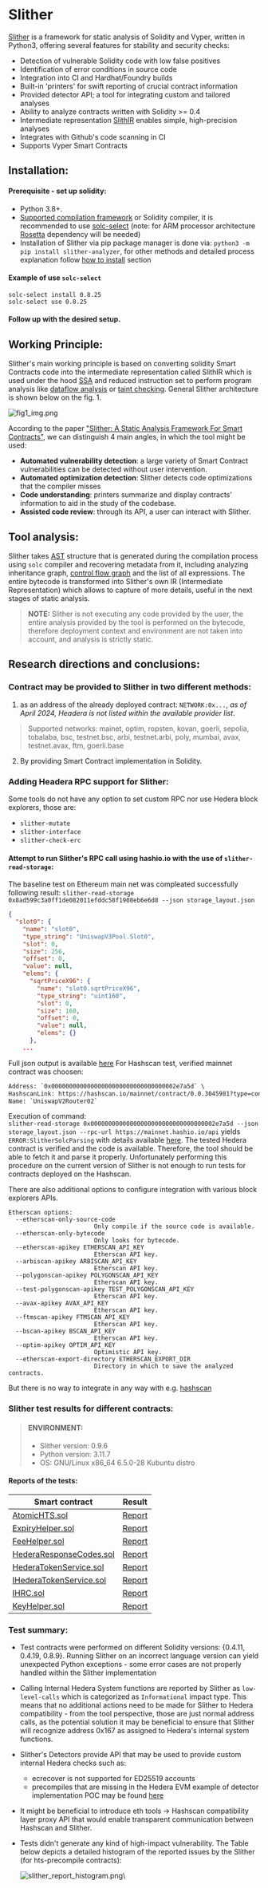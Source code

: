 # Slither
[Slither](https://github.com/crytic/slither) is a framework for static analysis of Solidity and Vyper, written in Python3,
offering several features for stability and security checks:
- Detection of vulnerable Solidity code with low false positives
- Identification of error conditions in source code
- Integration into CI and Hardhat/Foundry builds
- Built-in 'printers' for swift reporting of crucial contract information
- Provided detector API; a tool for integrating custom and tailored analyses
- Ability to analyze contracts written with Solidity >= 0.4
- Intermediate representation [SlithIR](https://github.com/trailofbits/slither/wiki/SlithIR) enables simple,
  high-precision analyses
- Integrates with Github's code scanning in CI
- Supports Vyper Smart Contracts

## Installation:
#### Prerequisite - set up solidity:
- Python 3.8+.
- [Supported compilation framework]() or Solidity compiler, it is recommended to use
  [solc-select](https://github.com/crytic/solc-select?tab=readme-ov-file) (note: for ARM processor architecture
  [Rosetta](https://github.com/crytic/solc-select?tab=readme-ov-file#oserror-errno-86-bad-cpu-type-in-executable)
  dependency will be needed)
- Installation of Slither via pip package manager is done via:  `python3 -m pip install slither-analyzer`, for
  other methods and detailed process explanation follow [how to install](https://github.com/crytic/slither?tab=readme-ov-file#how-to-install)
  section

#### Example of use `solc-select`
```shell
solc-select install 0.8.25
solc-select use 0.8.25
```
#### Follow up with the desired setup.
## Working Principle:
Slither's main working principle is based on converting solidity Smart Contracts code into the
intermediate representation called SlithIR which is used under the hood
[SSA](https://en.wikipedia.org/wiki/Static_single-assignment_form) and reduced instruction set to
perform program analysis like [dataflow analysis](https://clang.llvm.org/docs/DataFlowAnalysisIntro.html)
or [taint checking](https://en.wikipedia.org/wiki/Taint_checking).
General Slither architecture is shown below on the fig. 1.

![fig1_img.png](static/img.png)

According to the paper ["Slither: A Static Analysis Framework For Smart Contracts"](https://agroce.github.io/wetseb19.pdf),
we can distinguish 4 main angles, in which the tool might be used:
* **Automated vulnerability detection**: a large variety of
  Smart Contract vulnerabilities can be detected without user intervention.
* **Automated optimization detection**: Slither detects code
  optimizations that the compiler misses
* **Code understanding**: printers summarize and display
  contracts’ information to aid in the study of the codebase.
* **Assisted code review**: through its API, a user can interact
  with Slither.
## Tool analysis:
Slither takes [AST](https://en.wikipedia.org/wiki/Abstract_syntax_tree) structure that is generated
during the compilation process using `solc` compiler and recovering metadata from it, including analyzing inheritance graph,
[control flow graph](https://en.wikipedia.org/wiki/Control-flow_graph) and the list of all expressions.
The entire bytecode is transformed into Slither's own IR (Intermediate Representation) which allows to capture of more details,
useful in the next stages of static analysis.
> **NOTE:**
> Slither is not executing any code provided by the user, the entire analysis provided by the tool is performed on the bytecode,
> therefore deployment context and environment are not taken into account, and analysis is strictly static.
## Research directions and conclusions:
### Contract may be provided to Slither in two different methods:
1) as an address of the already deployed contract: `NETWORK:0x...`, *as of April 2024, Headera is not listed within the
   available provider list*.
> Supported networks: mainet, optim, ropsten, kovan, goerli, sepolia, tobalaba, bsc, testnet.bsc, arbi, testnet.arbi,
> poly, mumbai, avax, testnet.avax, ftm, goerli.base
2) By providing Smart Contract implementation in Solidity.
### Adding Headera RPC support for Slither:
Some tools do not have any option to set custom RPC nor use Hedera block explorers, those are:
- `slither-mutate`
- `slither-interface`
- `slither-check-erc`
#### Attempt to run Slither's RPC call using hashio.io with the use of `slither-read-storage`:
The baseline test on Ethereum main net was compleated successfully following result:
`slither-read-storage 0x8ad599c3a0ff1de082011efddc58f1908eb6e6d8 --json storage_layout.json`
```json
{
  "slot0": {
    "name": "slot0",
    "type_string": "UniswapV3Pool.Slot0",
    "slot": 0,
    "size": 256,
    "offset": 0,
    "value": null,
    "elems": {
      "sqrtPriceX96": {
        "name": "slot0.sqrtPriceX96",
        "type_string": "uint160",
        "slot": 0,
        "size": 160,
        "offset": 0,
        "value": null,
        "elems": {}
      },
    ...
```
Full json output is available [here](Slither/slither-read-storage-mainnet.json)
For Hashscan test, verified mainnet contract was choosen:
```dtd
Address: `0x00000000000000000000000000000000002e7a5d` \
HashscanLink: https://hashscan.io/mainnet/contract/0.0.3045981?type=contractcall&p=1&k=1714033671.497715003 \
Name: `UniswapV2Router02`
```
Execution of command:    
`slither-read-storage 0x00000000000000000000000000000000002e7a5d --json storage_layout.json --rpc-url https://mainnet.hashio.io/api`
yields `ERROR:SlitherSolcParsing` with details available [here](slither_reports/slither-read-storage-hashscan-error.md).
The tested Hedera contract is verified and the code is available. Therefore, the tool should be able to fetch it and parse it properly.
Unfortunately performing this procedure on the current version of Slither is not enough to run tests for contracts deployed
on the Hashscan.

There are also additional options to configure integration with various block explorers APIs.
```
Etherscan options:
  --etherscan-only-source-code
                        Only compile if the source code is available.
  --etherscan-only-bytecode
                        Only looks for bytecode.
  --etherscan-apikey ETHERSCAN_API_KEY
                        Etherscan API key.
  --arbiscan-apikey ARBISCAN_API_KEY
                        Etherscan API key.
  --polygonscan-apikey POLYGONSCAN_API_KEY
                        Etherscan API key.
  --test-polygonscan-apikey TEST_POLYGONSCAN_API_KEY
                        Etherscan API key.
  --avax-apikey AVAX_API_KEY
                        Etherscan API key.
  --ftmscan-apikey FTMSCAN_API_KEY
                        Etherscan API key.
  --bscan-apikey BSCAN_API_KEY
                        Etherscan API key.
  --optim-apikey OPTIM_API_KEY
                        Optimistic API key.
  --etherscan-export-directory ETHERSCAN_EXPORT_DIR
                        Directory in which to save the analyzed contracts.
```

But there is no way to integrate in any way with e.g. [hashscan](https://hashscan.io)


### Slither test results for different contracts:
> #### ENVIRONMENT:
> * Slither version: 0.9.6
> * Python version: 3.11.7
> * OS: GNU/Linux x86_64 6.5.0-28 Kubuntu distro
#### Reports of the tests:
| Smart contract                                                                   | Result                                           |
|----------------------------------------------------------------------------------|--------------------------------------------------|
| [AtomicHTS.sol](test_contracts/hts-precompile/AtomicHTS.sol)                     | [Report](slither_reports/AtomicHTS.md)           |
| [ExpiryHelper.sol](test_contracts/hts-precompile/ExpiryHelper.sol)               | [Report](slither_reports/ExpiryHelper.md)        |
| [FeeHelper.sol](test_contracts/hts-precompile/FeeHelper.sol)                     | [Report](slither_reports/FeeHelper.md)           |
| [HederaResponseCodes.sol](test_contracts/hts-precompile/HederaResponseCodes.sol) | [Report](slither_reports/HederaResponseCodes.md) |
| [HederaTokenService.sol](test_contracts/hts-precompile/HederaTokenService.sol)   | [Report](slither_reports/HederaTokenService.md)  |
| [IHederaTokenService.sol](test_contracts/hts-precompile/IHederaTokenService.sol) | [Report](slither_reports/IHederaTokenService.md) |
| [IHRC.sol](test_contracts/hts-precompile/IHRC.sol)                               | [Report](slither_reports/IHRC.md)                |
| [KeyHelper.sol](test_contracts/hts-precompile/KeyHelper.sol)                     | [Report](slither_reports/KeyHelper.md)           |

### Test summary:
* Test contracts were performed on different Solidity versions: {0.4.11, 0.4.19, 0.8.9}.
  Running Slither on an incorrect language version can yield unexpected Python exceptions -
  some error cases are not properly handled within the Slither implementation
* Calling Internal Hedera System functions are reported by Slither as `low-level-calls` which is categorized as
  `Informational` impact type. This means that no additional actions need to be made for Slither to Hedera compatibility -
  from the tool perspective, those are just normal address calls, as the potential solution it may be beneficial to
  ensure that Slither will recognize address 0x167 as assigned to Hedera's internal system functions.
* Slither's Detectors provide API that may be used to provide custom internal Hedera checks such as:
    * ecrecover is not supported for ED25519 accounts
    * precompiles that are missing in the Hedera EVM
      example of detector implementation POC may be found [here](slither_reports/slither_ecrecover_detector_poc.py)
* It might be beneficial to introduce eth tools -> Hashscan compatibility layer proxy API that would enable
  transparent communication between Hashscan and Slither.
* Tests didn't generate any kind of high-impact vulnerability. The Table below depicts a detailed histogram
  of the reported issues by the Slither (for hts-precompile contracts):

  ![slither_report_histogram.png](static/slither_report_histogram.png)\